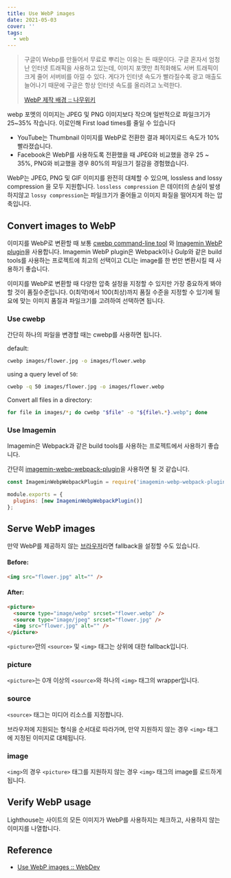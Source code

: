 ```yaml
---
title: Use WebP images
date: 2021-05-03
cover: ''
tags:
  - web
---
```


> 구글이 Webp를 만들어서 무료로 뿌리는 이유는 돈 때문이다. 구글 혼자서 엄청난 인터넷 트래픽을 사용하고 있는데, 이미지 포맷만 최적화해도 서버 트래픽이 크게 줄어 서버비를 아낄 수 있다. 게다가 인터넷 속도가 빨라질수록 광고 매출도 늘어나기 때문에 구글은 항상 인터넷 속도를 올리려고 노력한다.
>
> [WebP 제작 배경 :: 나무위키](https://namu.wiki/w/WebP)

webp 포멧의 이미지는 JPEG 및 PNG 이미지보다 작으며 일반적으로 파일크기가 25~35% 작습니다. 이로인해 First load times를 줄일 수 있습니다

- YouTube는 Thumbnail 이미지를 WebP로 전환한 결과 페이지로드 속도가 10% 빨라졌습니다.
- Facebook은 WebP를 사용하도록 전환했을 때 JPEG와 비교했을 경우 25 ~ 35%, PNG와 비교했을 경우 80%의 파일크기 절감을 경험했습니다.

WebP는 JPEG, PNG 및 GIF 이미지를 완전히 대체할 수 있으며, lossless and lossy compression 을 모두 지원합니다. `lossless compression` 은 데이터의 손실이 발생하지않고 `lossy compression`는 파일크기가 줄어들고 이미지 화질을 떨어지게 하는 압축입니다.

## Convert images to WebP

이미지를 WebP로 변환할 때 보통 [cwebp command-line tool](https://developers.google.com/speed/webp/docs/using) 와 [Imagemin WebP plugin](https://github.com/imagemin/imagemin-webp)을 사용합니다. Imagemin WebP plugin은 Webpack이나 Gulp와 같은 build tools를 사용하는 프로젝트에 최고의 선택이고 CLI는 image를 한 번만 변환시킬 때 사용하기 좋습니다.

이미지를 WebP로 변환할 때 다양한 압축 설정을 지정할 수 있지만 가장 중요하게 봐야할 것이 품질수준입니다. 0(최약)에서 100(최상)까지 품질 수준을 지정할 수 있기에 필요에 맞는 이미지 품질과 파일크기를 고려하여 선택하면 됩니다.

### Use cwebp

간단히 하나의 파일을 변경할 때는 cwebp를 사용하면 됩니다.

default:

```bash
cwebp images/flower.jpg -o images/flower.webp
```

using a query level of `50`:

```bash
cwebp -q 50 images/flower.jpg -o images/flower.webp
```

Convert all files in a directory:

```bash
for file in images/*; do cwebp "$file" -o "${file%.*}.webp"; done
```

### Use Imagemin

Imagemin은 Webpack과 같은 build tools를 사용하는 프로젝트에서 사용하기 좋습니다.

간단히 [imagemin-webp-webpack-plugin](https://www.npmjs.com/package/imagemin-webp-webpack-plugin)을 사용하면 될 것 같습니다.

```js
const ImageminWebpWebpackPlugin = require('imagemin-webp-webpack-plugin');

module.exports = {
  plugins: [new ImageminWebpWebpackPlugin()]
};
```

## Serve WebP images

만약 WebP를 제공하지 않는 [브라우저](https://caniuse.com/?search=webp)라면 fallback을 설정할 수도 있습니다.

#### Before:

```html
<img src="flower.jpg" alt="" />
```

#### After:

```html
<picture>
  <source type="image/webp" srcset="flower.webp" />
  <source type="image/jpeg" srcset="flower.jpg" />
  <img src="flower.jpg" alt="" />
</picture>
```

`<picture>`안의 `<source>` 및 `<img>` 태그는 상위에 대한 fallback입니다.

### picture

`<picture>`는 0개 이상의 `<source>`와 하나의 `<img>` 태그의 wrapper입니다.

### source

`<source>` 태그는 미디어 리소스를 지정합니다.

브라우저에 지원되는 형식을 순서대로 따라가며, 만약 지원하지 않는 경우 `<img>` 태그에 지정된 이미지로 대체됩니다.

### image

`<img>`의 경우 `<picture>` 태그를 지원하지 않는 경우 `<img>` 태그의 image를 로드하게 됩니다.

## Verify WebP usage

Lighthouse는 사이트의 모든 이미지가 WebP를 사용하지는 체크하고, 사용하지 않는 이미지를 나열합니다.

## Reference

- [Use WebP images :: WebDev](https://web.dev/serve-images-webp/)
